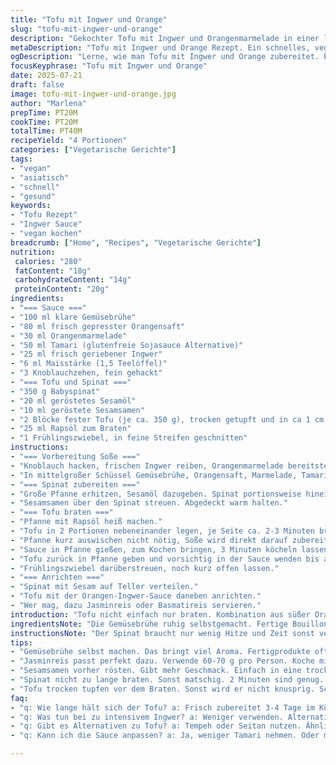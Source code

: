 ```yaml
---
title: "Tofu mit Ingwer und Orange"
slug: "tofu-mit-ingwer-und-orange"
description: "Gekochter Tofu mit Ingwer und Orangenmarmelade in einer leicht dicklichen Sauce. Frische Babyspinatblätter mit Sesamöl kurz angeschwenkt. Knusprig gebratener Tofu, mit grünen Zwiebeln bestreut. Kombination aus süß-saurer Orangenmarmelade und scharfem Ingwer. Reis als Beilage möglich. Etwas asiatische Inspiration, aber ohne Soja als alleiniges Aroma. Sesamsamen für Crunch und nussigen Geschmack. Gericht für vier Portionen. Ohne Nüsse, Milchprodukte und Eier. Relativ schnell – Vorbereitung und Kochzeit zusammen 40 Minuten. "
metaDescription: "Tofu mit Ingwer und Orange Rezept. Ein schnelles, veganes Gericht mit gesunder Kombination aus Spinat und Tofu in einer besonderen Sauce."
ogDescription: "Lerne, wie man Tofu mit Ingwer und Orange zubereitet. Einfach, schnell und geschmackvoll mit frischem Spinat und knackigen Sesamnoten."
focusKeyphrase: "Tofu mit Ingwer und Orange"
date: 2025-07-21
draft: false
image: tofu-mit-ingwer-und-orange.jpg
author: "Marlena"
prepTime: PT20M
cookTime: PT20M
totalTime: PT40M
recipeYield: "4 Portionen"
categories: ["Vegetarische Gerichte"]
tags:
- "vegan"
- "asiatisch"
- "schnell"
- "gesund"
keywords:
- "Tofu Rezept"
- "Ingwer Sauce"
- "vegan kochen"
breadcrumb: ["Home", "Recipes", "Vegetarische Gerichte"]
nutrition: 
 calories: "280"
 fatContent: "18g"
 carbohydrateContent: "14g"
 proteinContent: "20g"
ingredients:
- "=== Sauce ==="
- "100 ml klare Gemüsebrühe"
- "80 ml frisch gepresster Orangensaft"
- "30 ml Orangenmarmelade"
- "50 ml Tamari (glutenfreie Sojasauce Alternative)"
- "25 ml frisch geriebener Ingwer"
- "6 ml Maisstärke (1,5 Teelöffel)"
- "3 Knoblauchzehen, fein gehackt"
- "=== Tofu und Spinat ==="
- "350 g Babyspinat"
- "20 ml geröstetes Sesamöl"
- "10 ml geröstete Sesamsamen"
- "2 Blöcke fester Tofu (je ca. 350 g), trocken getupft und in ca 1 cm dicke Dreiecke geschnitten"
- "25 ml Rapsöl zum Braten"
- "1 Frühlingszwiebel, in feine Streifen geschnitten"
instructions:
- "=== Vorbereitung Soße ==="
- "Knoblauch hacken, frischen Ingwer reiben, Orangenmarmelade bereitstellen."
- "In mittelgroßer Schüssel Gemüsebrühe, Orangensaft, Marmelade, Tamari, Ingwer, Knoblauch und Maisstärke mit Schneebesen verrühren bis alles homogen ist. Beiseite stellen."
- "=== Spinat zubereiten ==="
- "Große Pfanne erhitzen, Sesamöl dazugeben. Spinat portionsweise hineingeben und unter Rühren ca. 2 Minuten garen, bis er gerade zusammenfällt. Leicht salzen und pfeffern, dann abgießen und in Servierschüssel geben."
- "Sesamsamen über den Spinat streuen. Abgedeckt warm halten."
- "=== Tofu braten ==="
- "Pfanne mit Rapsöl heiß machen."
- "Tofu in 2 Portionen nebeneinander legen, je Seite ca. 2-3 Minuten braten bis Oberfläche leicht gebräunt und karamellisiert ist. Auf Teller legen."
- "Pfanne kurz auswischen nicht nötig, Soße wird direkt darauf zubereitet."
- "Sauce in Pfanne gießen, zum Kochen bringen, 3 Minuten köcheln lassen bis sie sichtbar eindickt."
- "Tofu zurück in Pfanne geben und vorsichtig in der Sauce wenden bis alle Stücke überzogen sind."
- "Frühlingszwiebel darüberstreuen, noch kurz offen lassen."
- "=== Anrichten ==="
- "Spinat mit Sesam auf Teller verteilen."
- "Tofu mit der Orangen-Ingwer-Sauce daneben anrichten."
- "Wer mag, dazu Jasminreis oder Basmatireis servieren."
introduction: "Tofu nicht einfach nur braten. Kombination aus süßer Orangenmarmelade und scharfem Ingwer. Ein bisschen Aroma, ohne schwer zu machen. Frischer Spinat, schnell zusammengefallen, nussiges Sesamöl dafür. Knackig bleiben. Tofu in Dreiecke geschnitten, bisschen karamellisieren. Sauce dick, umhüllt alles schön. Knusprig nicht zwingend, aber mit Röstaromen. Die Zugabe von Tamari statt regulärer Sojasauce bringt tiefere Geschmacksspitzen. Frühlingszwiebeln oben drauf, macht frisch. Die Mengen leicht angepasst, weniger Sojasauce, mehr Orangensaft. Statt Knoblauch manchmal frischer Schnittlauch für Twist. Gesamtzeit im Soll. Ohne Nüsse, Eier, Milch. Vegan. Schnell gemacht, schmeckt warm perfekt. "
ingredientsNote: "Die Gemüsebrühe ruhig selbstgemacht. Fertige Bouillon aus dem Glas nimmt manchmal den Geschmack weg. Orangensaft selber pressen wegen Frische. Marmelade möglichst grobstückig, das gibt mehr Textur. Tamari oder glutenfreie Sojasauce für milden Umami-Kick. Ingwer frisch fein reiben, nicht zu viel, sonst wird es zu scharf. Tofu nicht zu dünn schneiden, sonst bricht er beim Wenden. Sesamöl gibt Charakter, keine andere Ölsorte dafür nehmen. Sesamsamen vorab rösten, damit sie mehr Aroma bekommen. Spinat nur kurz in der Pfanne, sonst matschig. Frühlingszwiebeln frisch und scharf als Kontrast gedacht. Reismenge je 60-70 g roh pro Person passend dazu."
instructionsNote: "Der Spinat braucht nur wenig Hitze und Zeit sonst verliert er Farbe und Struktur. Pfanne vorheizen bevor Öl rein, das verhindert Kleben. Tofu richtig trocken tupfen, sonst wird er nicht knusprig. Nicht zu viel auf einmal braten, sonst kühlt Pfanne ab. Sauce rühren, bis sie dick wird, Maisstärke langsam einrühren. Eher etwas länger köcheln bis die Soße gut bindet. Beim Wenden Tofu vorsichtig behandeln, er kann leicht brechen. Beim Anrichten Sauce noch heiß über Tofu geben, dann zieht es gut ein. Frühlingszwiebel kurz vor dem Servieren drauf, sonst verwelkt sie. Reis parallel dazu kochen, am besten mit ein paar Körnern Nelken für Duft. Alles zügig servieren, kalt verliert die Sauce an Geschmack."
tips:
- "Gemüsebrühe selbst machen. Das bringt viel Aroma. Fertigprodukte oft fade. Frische macht den Unterschied. Benutze Gemüse, das du magst. Auch in der Brühe."
- "Jasminreis passt perfekt dazu. Verwende 60-70 g pro Person. Koche mit Nelken für Aromen. Mischen mit Wasser nach Anleitung. Warm halten bis alles fertig."
- "Sesamsamen vorher rösten. Gibt mehr Geschmack. Einfach in eine trockene Pfanne geben. Kurz rösten, bis sie leicht braun sind. Brechen, dann leicht abkühlen lassen."
- "Spinat nicht zu lange braten. Sonst matschig. 2 Minuten sind genug. Nach dem Zusammenfallen kurz salzen. Schmeckt frisch und gut."
- "Tofu trocken tupfen vor dem Braten. Sonst wird er nicht knusprig. Schneide in gleichmäßige Stücke. Dann brate in zwei Portionen. Damit die Pfanne heiß bleibt."
faq:
- "q: Wie lange hält sich der Tofu? a: Frisch zubereitet 3-4 Tage im Kühlschrank. Gut abgedeckt lagern. Um Aroma zu behalten. Nicht einfrieren, sonst wird er brüchig."
- "q: Was tun bei zu intensivem Ingwer? a: Weniger verwenden. Alternativ wenig Zucker dazu. Oder andere Gewürze ausprobieren. Verändert den Geschmack leicht."
- "q: Gibt es Alternativen zu Tofu? a: Tempeh oder Seitan nutzen. Ähnliche Konsistenz. Oder auch Kichererbsen. Bringt Geschmack und Protein."
- "q: Kann ich die Sauce anpassen? a: Ja, weniger Tamari nehmen. Oder mehr Orangensaft hinzufügen für Frische. Auch andere Süßungsmittel verwenden. Experimentieren möglich."

---
```

